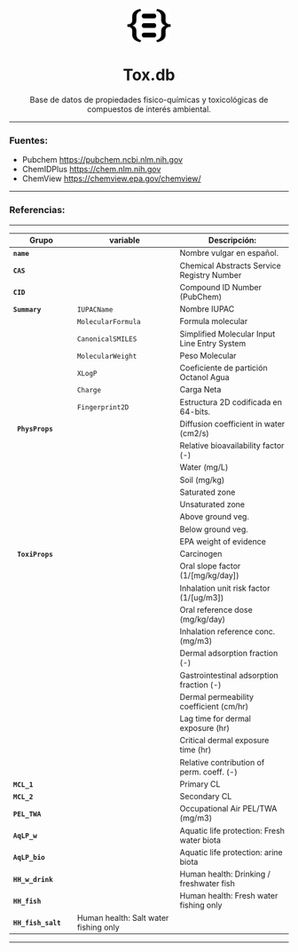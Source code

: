<p align="center"><img src="./img/Recurso-7.svg" alt="logo" height="60"/></p>
<h1 align="center">Tox.db</h1>
<p align="center">Base de datos de propiedades fisico-químicas y toxicológicas de compuestos de interés ambiental.</p>

-----------------------------------------------------



### Fuentes:

- Pubchem https://pubchem.ncbi.nlm.nih.gov
- ChemIDPlus https://chem.nlm.nih.gov
- ChemView https://chemview.epa.gov/chemview/



---------------------------------

### Referencias:

---
Grupo              | variable              | Descripción:                                  |
----------------   |---------------------  | --------------------------------------------- |
**`` name     ``** | ``                 ``   | Nombre vulgar en español.                     |
**`` CAS      ``** | ``                 ``   | Chemical Abstracts Service Registry Number    |
**`` CID      ``** | ``                 ``   | Compound ID Number (PubChem)                  |
**`` Summary  ``** | `` IUPACName        ``  | Nombre IUPAC          	                   |
``                 ``  | `` MolecularFormula ``  | Formula molecular                 	           |
``                 ``| `` CanonicalSMILES  ``  | Simplified Molecular Input Line Entry System  |
``                 ``| `` MolecularWeight  ``  | Peso Molecular                     	   |
``                 `` | `` XLogP            ``  | Coeficiente de partición Octanol Agua         |
``                 ``| `` Charge           ``  | Carga Neta                                    |
``                 ``| `` Fingerprint2D    ``  | Estructura 2D codificada en 64-bits.	   |
**`` PhysProps``** | ``                 ``   | Diffusion coefficient in water (cm2/s)        |
``                 `` | ``                 ``   | Relative bioavailability factor (-)           |
``                 ``  | ``                 ``   | Water (mg/L)			           |
``                 `` | ``                 ``   | Soil (mg/kg)			           |
``                 ``| ``                 ``   | Saturated zone			           |
``                 ``  | ``                 ``   | Unsaturated zone			           |
``                 ``   | ``                 ``   | Above ground veg.			           |
``                 ``  | ``                 ``   | Below ground veg.			           |
``                 `` | ``                 ``   | EPA weight of evidence		           |
**`` ToxiProps``** | ``                 ``   | Carcinogen				           |
``                 ``| ``                 ``   | Oral slope factor (1/[mg/kg/day])	           |
``                 `` | ``                 ``   | Inhalation unit risk factor (1/[ug/m3])       |
``                 ``  | ``                 ``   | Oral reference dose (mg/kg/day)	           |
``                 ``| ``                 ``   | Inhalation reference conc. (mg/m3)	           |
``                 `` | ``                 ``   | Dermal adsorption fraction (-)	           |
``                 `` | ``                 ``   | Gastrointestinal adsorption fraction (-)      |
``                 `` | ``                 ``   | Dermal permeability coefficient (cm/hr)       |
``                 ``| ``                 ``   | Lag time for dermal exposure (hr)	           |
``                 ``| ``                 ``   | Critical dermal exposure time (hr)	           |
``                 ``  | ``                 ``   | Relative contribution of perm. coeff. (-)     |
**``MCL_1     ``** | ``                 ``   | Primary CL				           |
**``MCL_2     ``** | ``                 ``   | Secondary CL				   |
**``PEL_TWA   ``** | ``                 ``   | Occupational Air PEL/TWA (mg/m3)	           |
**``AqLP_w    ``** | ``                 ``   | Aquatic life protection: Fresh water biota    |
**``AqLP_bio  ``** | ``                 ``   | Aquatic life protection: arine biota	   |
**``HH_w_drink``** | ``                 ``   | Human health: Drinking / freshwater fish	   |
**``HH_fish   ``** | ``                 ``   | Human health: Fresh water fishing only	   |
**``HH_fish_salt``** | Human health: Salt water fishing only       |

---







